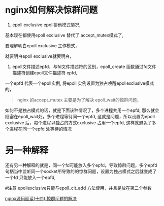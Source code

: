 # nginx如何解决惊群问题
1. epoll exclusive epoll排他模式情况, 

基本现在都使用epoll exclusive 替代了 accept\_mutex模式了,

要理解明白epoll exclusive 工作模式， 

就要明白epoll exclusive就要明白，
1. epoll文件描述epfd，与fd文件描述符的区别，epoll\_create 函数通过fd文件描述符创建epoll文件描述符 epfd,  
 

一个epfd 代表一个epoll实例,  将epoll 实例设置为独占唤醒epollexclusive模式的，

>nginx 的accept\_mutex 主要是为了解决 epoll\_wait的惊群问题，

如何不是独占模式的话，就是下面该种情况了，多个进程共用一个epfd, 那么就会阻塞在epoll\_wait处，多个进程等待同一个epfd, 这就是问题，所以设置为epoll exclusive 后，每个进程以独占的方式exclusive 占用一个epfd, 这样就避免了多个进程在同一个epfd 处等待的情况



# 另一种解释

还有另一种解释的就是，同一个fd可能放入多个epfd，导致惊群问题，多个epfd句柄当中监听同一个socket所导致的的惊群问题，设置为独占模式之后就变成了 一个fd 只能放入一个epfd,


#注意
epollexclusive只能与epoll_clt_add 方法使用，并且是放在第二个参数



[nginx源码阅读(十四).惊群问题的解决](https://blog.csdn.net/move_now/article/details/78509211)

 
